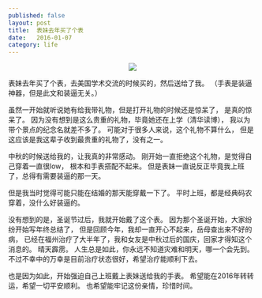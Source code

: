 ```yaml
---
published: false
layout: post
title:  表妹去年买了个表
date:   2016-01-07
category: life
---
```


<center>
<img src="http://7viirv.com1.z0.glb.clouddn.com/watch.jpg" class="photo"></img>
</center>

表妹去年买了个表，去美国学术交流的时候买的，然后送给了我。
（手表是装逼神器，但是此文和装逼无关。）

虽然一开始就听说她有给我带礼物，但是打开礼物的时候还是惊呆了，
是真的惊呆了。
因为没有想到是这么贵重的礼物，毕竟她还在上学（清华读博），
我以为带个景点的纪念名就差不多了。
可能对于很多人来说，这个礼物不算什么，
但是这应该是我这辈子收到最贵重的礼物了，没有之一。

中秋的时候送给我的，让我真的非常感动。
刚开始一直拒绝这个礼物，是觉得自己穿着一直很low，
根本和手表搭配不起来。
但是表妹一直说反正毕竟我上班了，总得有需要装逼的那一天。

但是我当时觉得可能只能在结婚的那天能穿戴一下了。
平时上班，都是经典码农穿着，没什么好装逼的。

没有想到的是，圣诞节过后，我就开始戴了这个表。
因为那个圣诞开始，大家纷纷开始写年终总结了，
但是回顾今年，我却一直开心不起来，岳母查出来不好的病，
已经在福州治疗了大半年了，我和女友是中秋过后的国庆，回家才得知这个消息的。
晴天霹雳。
人生总是如此，你永远不知道灾难和明天，哪一个会先到。
不过不幸中的万幸是目前治疗状态很好，希望治疗能顺利下去。

也是因为如此，开始强迫自己上班戴上表妹送给我的手表。
希望能在2016年转转运，希望一切平安顺利。
也希望能牢记这份亲情，珍惜时间。
